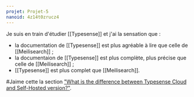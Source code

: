 ```yaml
---
projet: Projet-5
nanoid: 4z14t0zrucz4
---
```

Je suis en train d'étudier [[Typesense]] et j'ai la sensation que :

- la documentation de [[Typesense]] est plus agréable à lire que celle de [[Meilisearch]] ;
- la documentaion de [[Typesense]] est plus complète, plus précise que celle de [[Meilisearch]] ;
- [[Typesense]] est plus complet que [[Meilisearch]].

#Jaime cette la section ["What is the difference between Typesense Cloud and Self-Hosted version?"](https://typesense.org/docs/guide/faqs.html#typesense-cloud).
